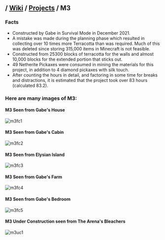 ## / [Wiki](/MinecraftServer/wiki) / [Projects](/MinecraftServer/wiki/projects) / M3
### Facts
-  Constructed by Gabe in Survival Mode in December 2021.  
-  A mistake was made during the planning phase which resulted in collecting over 10 times more Terracotta than was required. Much of this was deleted since storing 315,000 items in Minecraft is not feasible.  
-  Constructed from 25300 blocks of terracotta for the walls and almost 10,000 blocks for the extended portion that sticks out.  
-  49 Netherite Pickaxes were consumed in mining the materials for this project, in addition to 4 diamond pickaxes with silk touch.  
-  After counting the hours in detail, and factoring in some time for breaks and distractions, it is estimated that the project took over 83 hours (calculated 83.2).  

### Here are many images of M3:  

#### M3 Seen from Gabe's House
![m3fc1](/MinecraftServer/assets/images/projectimages/m3fc1.png)

#### M3 Seen from Gabe's Cabin
![m3fc2](/MinecraftServer/assets/images/projectimages/m3fc2.png)

#### M3 Seen from Elysian Island
![m3fc3](/MinecraftServer/assets/images/projectimages/m3fc3.png)

#### M3 Seen from Gabe's Farm
![m3fc4](/MinecraftServer/assets/images/projectimages/m3fc4.png)

#### M3 Seen from Gabe's Bedroom
![m3fc5](/MinecraftServer/assets/images/projectimages/m3fc5.png)

#### M3 Under Construction seen from The Arena's Bleachers
![m3uc1](/MinecraftServer/assets/images/projectimages/m3uc1.png)

